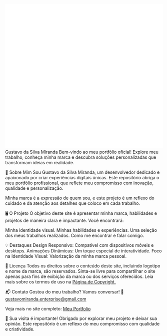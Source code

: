 ![Logo](assets/images/Logo/LogoBranco.png)
Gustavo da Silva Miranda
Bem-vindo ao meu portfólio oficial!
Explore meu trabalho, conheça minha marca e descubra soluções personalizadas que transformam ideias em realidade.

🌟 Sobre Mim
Sou Gustavo da Silva Miranda, um desenvolvedor dedicado e apaixonado por criar experiências digitais únicas. Este repositório abriga o meu portfólio profissional, que reflete meu compromisso com inovação, qualidade e personalização.

Minha marca é a expressão de quem sou, e este projeto é um reflexo do cuidado e da atenção aos detalhes que coloco em cada trabalho.

🖥️ O Projeto
O objetivo deste site é apresentar minha marca, habilidades e projetos de maneira clara e impactante.
Você encontrará:

Minha identidade visual.
Minhas habilidades e experiências.
Uma seleção dos meus trabalhos realizados.
Como me encontrar e falar comigo.

💡 Destaques
Design Responsivo: Compatível com dispositivos móveis e desktops.
Animações Dinâmicas: Um toque especial de interatividade.
Foco na Identidade Visual: Valorização da minha marca pessoal.

📜 Licença
Todos os direitos sobre o conteúdo deste site, incluindo logotipo e nome da marca, são reservados.
Sinta-se livre para compartilhar o site apenas para fins de exibição da marca ou dos serviços oferecidos.
Leia mais sobre os termos de uso na [Página de Copyright.](pages/copyright.html)

📬 Contato
Gostou do meu trabalho? Vamos conversar!
📧 gustavomiranda.enterprise@gmail.com

Veja mais no site completo: [Meu Portfolio](https://gustavodasilvamiranda.github.io/Portfolio/index.html)

🌟 Sua visita é importante! Obrigado por explorar meu projeto e deixar sua opinião.
Este repositório é um reflexo do meu compromisso com qualidade e criatividade.